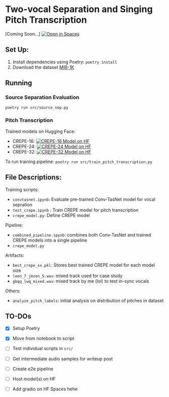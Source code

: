 # Two-vocal Separation and Singing Pitch Transcription
[Coming Soon...] [![Open in Spaces](https://huggingface.co/datasets/huggingface/badges/resolve/main/open-in-hf-spaces-sm-dark.svg)](https://huggingface.co/spaces/omgitsqing/karaoke-chaos)


## Set Up:
1. Install dependencies using Poetry: `poetry install`
2. Download the dataset [MIR-1K](https://zenodo.org/records/3532216)

## Running
### Source Separation Evaluation
`poetry run src/source_sep.py`

### Pitch Transcription
Trained models on Hugging Face:
- CREPE-16: [![CREPE-16 Model on HF](https://huggingface.co/datasets/huggingface/badges/resolve/main/model-on-hf-sm-dark.svg)](https://huggingface.co/omgitsqing/CREPE_MIR-1K_16)
- CREPE-24: [![CREPE-24 Model on HF](https://huggingface.co/datasets/huggingface/badges/resolve/main/model-on-hf-sm-dark.svg)](https://huggingface.co/omgitsqing/CREPE_MIR-1K_24)
- CREPE-32: [![CREPE-32 Model on HF](https://huggingface.co/datasets/huggingface/badges/resolve/main/model-on-hf-sm-dark.svg)](https://huggingface.co/omgitsqing/CREPE_MIR-1K_32)

To run training pipeline:
`poetry run src/train_pitch_transcription.py`




## File Descriptions:
Training scripts:
- `convtasnet.ipynb`: Evaluate pre-trained Conv-TasNet model for vocal sepration
- `test_crepe.ipynb` : Train CREPE model for pitch transcription
- `crepe_model.py`: Define CREPE model

Pipeline:
- `combined_pipeline.ipynb`: combines both Conv-TasNet and trained CREPE models into a single pipeline
- `crepe_model.py`

Artifacts:
- `best_crepe_xx.pkl`: Stores best trained CREPE model for each model size
- `leon_7_jmzen_5.wav`: mixed track used for case study
- `gbqq_lwq_mixed.wav`: mixed track by me (lol) to test in-sync vocals 

Others:
- `analyze_pitch_labels`: initial analysis on distribution of pitches in dataset

## TO-DOs
- [x] Setup Poetry
- [x] Move from notebook to script
- [ ] Test individual scripts in `src/`
- [ ] Get intermediate audio samples for writeup post
- [ ] Create e2e pipeline
- [ ] Host model(s) on HF
- [ ] Add gradio on HF Spaces hehe


